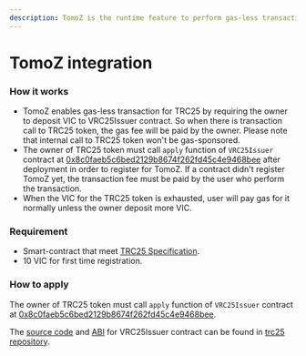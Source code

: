 ```yaml
---
description: TomoZ is the runtime feature to perform gas-less transaction with TRC25 token
---
```


# TomoZ integration

### How it works

* TomoZ enables gas-less transaction for TRC25 by requiring the owner to deposit VIC to VRC25Issuer contract. So when there is transaction call to TRC25 token, the gas fee will be paid by the owner. Please note that internal call to TRC25 token won't be gas-sponsored.
* The owner of TRC25 token must call `apply` function of `VRC25Issuer` contract at [0x8c0faeb5c6bed2129b8674f262fd45c4e9468bee](https://tomoscan.io/address/0x8c0faeb5c6bed2129b8674f262fd45c4e9468bee) after deployment in order to register for TomoZ. If a contract didn't register TomoZ yet, the transaction fee must be paid by the user who perform the transaction.
* When the VIC for the TRC25 token is exhausted, user will pay gas for it normally unless the owner deposit more VIC.

### Requirement

* Smart-contract that meet [TRC25 Specification](../standards-and-specification/trc25-specification.md).
* 10 VIC for first time registration.

### How to apply

The owner of TRC25 token must call `apply` function of `VRC25Issuer` contract at [0x8c0faeb5c6bed2129b8674f262fd45c4e9468bee](https://tomoscan.io/address/0x8c0faeb5c6bed2129b8674f262fd45c4e9468bee).

The [source code](https://github.com/Viction/trc25/raw/main/contracts/tests/VRC25Issuer.sol) and [ABI](https://github.com/Viction/trc25/raw/main/metadata/VRC25Issuer.json) for VRC25Issuer contract can be found in [trc25 repository](https://github.com/Viction/trc25/).


